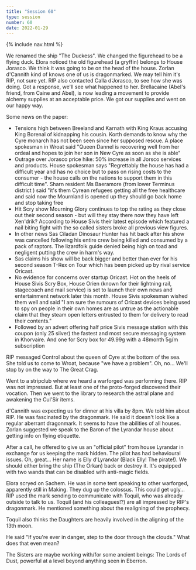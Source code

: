 ```yaml
---
title: "Session 60"
type: session
number: 60
date: 2022-01-29
---
```


{% include nav.html %}

We renamed the ship "The Duckess". We changed the figurehead to be a flying duck. Elora noticed the old figurehead (a gryffin) belongs to House Jorasco. We think it was going to be on the head of the house. Zorlan d'Cannith kind of knows one of us is dragonmarked. We may tell him it's RIP, not sure yet.
RIP also contacted Calla d'Jorasco, to see how she was doing. Got a response, we'll see what happened to her.
Brellacaine (Abel's friend, from Caine and Abel), is now leading a movement to provide alchemy supplies at an acceptable price.
We got our supplies and went on our happy way.

Some news on the paper:
- Tensions high between Breeland and Karnath with King Kraus accusing King Borenal of kidnapping his cousin. Korth demands to know why the Cyre monarch has not been seen since her supposed rescue. A place spokesman in Wroat said "Queen Dannel is recovering well from her ordeal and hopes to join her son in New Cyre as soon as she is able"
- Outrage over Jorasco price hike: 50% increase in all Jorsco services and products. House spokesman says "Regrettably the house has had a difficult year and has no choice but to pass on rising costs to the consumer - the house calls on the nations to support them in this difficult time". Sharn resident Ms Baeramore (from lower Terminus district ) said "it's them Cyrean refugees getting all the free healthcare and said now the Mournland is opened up they should go back home and stop taking free
- Hit Scry show Mourning Glory continues to top the rating as they close out their second season - but will they stay there now they have left Xen'drik? According to House Sivis their latest episode which featured a nail biting fight with the so called sisters broke all previous view figures.
 - In other news Sas Ciladan Dinosaur Hunter has hit back after his show was cancelled following his entire crew being killed and consumed by a pack of raptors. The lizardfolk guide denied being high on toad and negligent putting the crew in harm's way.
 - Sas claims his show will be back bigger and better than ever for his second season T-Rex on Tour which has been picked up by rival service Oricast.
- No evidence for concerns over startup Oricast. Hot on the heels of House Sivis Scry Box, House Orien (known for their lightning rail, stagecoach and mail service) is set to launch their own news and entertainment network later this month. House Sivis spokesman wished them well and said "I am sure the rumours of Oricast devices being used to spy on people in their own homes are as untrue as the actionable claim that they steam open letters entrusted to them for delivery to read their contents." 
 - Followed by an advert offering half price Sivis message station with this coupon (only 25 silver) the fastest and most secure messaging system in Khorvaire.
And one for Scry box for 49.99g with a 48month 5g/m subscription

RIP messaged Control about the queen of Cyre at the bottom of the sea. She told us to come to Wroat, because "we have a problem". Oh, no… We'll stop by on the way to The Great Crag.

Went to a stripclub where we heard a warforged was performing there. RIP was not impressed. But at least one of the proto-forged discovered their vocation.
Then we went to the library to research the astral plane and awakening the Cul'Sir items.

d'Cannith was expecting us for dinner at his villa by 8pm. We told him about RIP.
He was fascinated by the dragonmark. He said it doesn't look like a regular aberrant dragonmark. It seems to have the abilities of all houses.
Zorlan suggested we speak to the Baron of the Lyrandar house about getting info on flying etiquette.

After a call, he offered to give us an "official pilot" from house Lyrandar in exchange for us keeping the mark hidden. The pilot has had behavioural issues. Oh, great… Her name is Elly d'Lyrandar (Black Elly! The pirate!). We should either bring the ship (The Orkan) back or destroy it. It's equipped with two wands that can be disabled with anti-magic fields.

Elora scryed on Sachem. He was in some tent speaking to other warforged, apparently still in Making. They dug up the colossus. This could get ugly…
RIP used the mark sending to communicate with Toquil, who was already outside to talk to us.
Toquil (and his colleagues!?) are all impressed by RIP's dragonmark. He mentioned something about the realigning of the prophecy.

Toquil also thinks the Daughters are heavily involved in the aligning of the 13th moon.

He said "If you're ever in danger, step to the door through the clouds." What does that even mean?

The Sisters are maybe working with/for some ancient beings: The Lords of Dust, powerful at a level beyond anything seen in Eberron. 